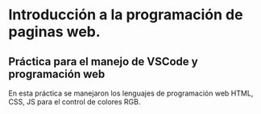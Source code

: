 # Introducción a la programación de paginas web. 



## Práctica para el manejo de VSCode y programación web

En esta práctica se manejaron los lenguajes de programación web HTML, CSS, JS para el control de colores RGB.
